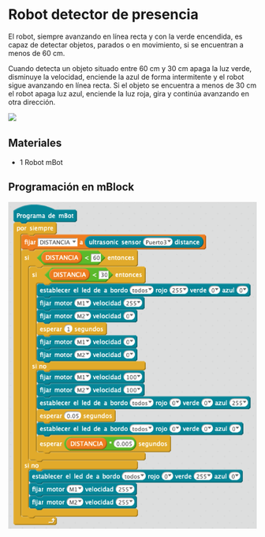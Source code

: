 # Robot detector de presencia

El robot, siempre avanzando en línea recta y con la verde encendida, es capaz de detectar objetos, parados o en movimiento, si se encuentran a menos de 60 cm.

Cuando detecta un objeto situado entre 60 cm y 30 cm apaga la luz verde, disminuye la velocidad, enciende la azul de forma intermitente y el robot sigue avanzando en línea recta. Si el objeto se encuentra a menos de 30 cm el robot apaga luz azul, enciende la luz roja, gira y continúa avanzando en otra dirección.

![](practica.gif)

## Materiales

- 1 Robot mBot

## Programación en mBlock

![](mblock.png)
